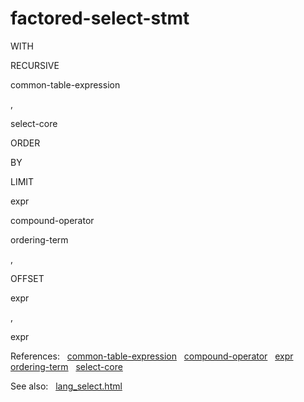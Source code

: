 # factored\-select\-stmt








WITH

RECURSIVE





common\-table\-expression






,




select\-core

ORDER



BY

LIMIT



expr






compound\-operator










ordering\-term

,













OFFSET



expr



,



expr



















  

  

References:   [common\-table\-expression](./common-table-expression.html)   [compound\-operator](./compound-operator.html)   [expr](./expr.html)   [ordering\-term](./ordering-term.html)   [select\-core](./select-core.html)  

See also:   [lang\_select.html](../lang_select.html)

